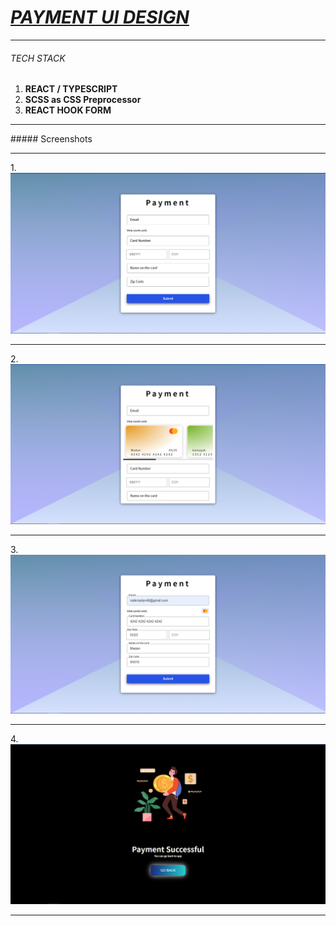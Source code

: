 # <i><u> PAYMENT UI DESIGN </u></i>

<hr>

###### TECH STACK

<ol>
  <li> <b>  REACT / TYPESCRIPT</b></li>
  <li> <b>SCSS as CSS Preprocessor</b></li>
  <li> <b>REACT HOOK FORM</b></li>
</ol>

<hr>
##### Screenshots
<hr>
1.
<img src="./src/assets/1.png">

<hr>
2.
<img src="./src/assets/2.png">

<hr>
3.
<img src="./src/assets/3.png">

<hr>
4.
<img src="./src/assets/4.png">

<hr>
